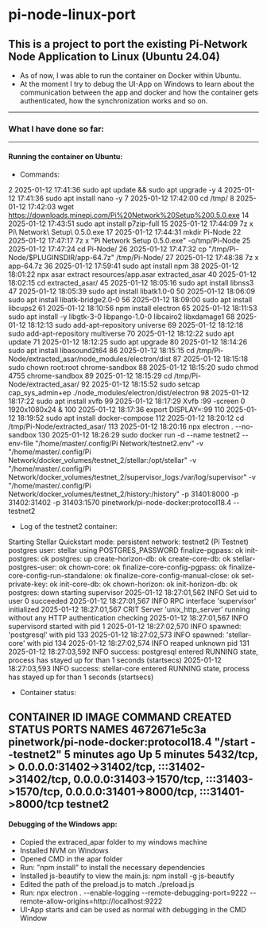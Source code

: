 # pi-node-linux-port

## This is a project to port the existing Pi-Network Node Application to Linux (Ubuntu 24.04)
- As of now, I was able to run the container on Docker within Ubuntu.
- At the moment I try to debug the UI-App on Windows to learn about the communication between the app and docker and how the container gets authenticated, how the synchronization works and so on.
---
### What I have done so far:
---
#### Running the container on Ubuntu:
- Commands:

2 2025-01-12 17:41:36 sudo apt update && sudo apt upgrade -y
4 2025-01-12 17:41:36 sudo apt install nano -y
7 2025-01-12 17:42:00 cd /tmp/
8 2025-01-12 17:42:03 wget https://downloads.minepi.com/Pi%20Network%20Setup%200.5.0.exe
14 2025-01-12 17:43:51 sudo apt install p7zip-full
15 2025-01-12 17:44:09 7z x Pi\ Network\ Setup\ 0.5.0.exe
17 2025-01-12 17:44:31 mkdir Pi-Node
22 2025-01-12 17:47:17 7z x "Pi Network Setup 0.5.0.exe" -o/tmp/Pi-Node
25 2025-01-12 17:47:24 cd Pi-Node/
26 2025-01-12 17:47:32 cp "/tmp/Pi-Node/$PLUGINSDIR/app-64.7z" /tmp/Pi-Node/
27 2025-01-12 17:48:38 7z x app-64.7z
36 2025-01-12 17:59:41 sudo apt install npm
38 2025-01-12 18:01:22 npx asar extract resources/app.asar extracted_asar
40 2025-01-12 18:02:15 cd extracted_asar/
45 2025-01-12 18:05:16 sudo apt install libnss3
47 2025-01-12 18:05:39 sudo apt install libatk1.0-0
50 2025-01-12 18:06:09 sudo apt install libatk-bridge2.0-0
56 2025-01-12 18:09:00 sudo apt install libcups2
61 2025-01-12 18:10:56 npm install electron
65 2025-01-12 18:11:53 sudo apt install -y libgtk-3-0 libpango-1.0-0 libcairo2 libxdamage1
68 2025-01-12 18:12:13 sudo add-apt-repository universe
69 2025-01-12 18:12:18 sudo add-apt-repository multiverse
70 2025-01-12 18:12:22 sudo apt update
71 2025-01-12 18:12:25 sudo apt upgrade
80 2025-01-12 18:14:26 sudo apt install libasound2t64
86 2025-01-12 18:15:15 cd /tmp/Pi-Node/extracted_asar/node_modules/electron/dist
87 2025-01-12 18:15:18 sudo chown root:root chrome-sandbox
88 2025-01-12 18:15:20 sudo chmod 4755 chrome-sandbox
89 2025-01-12 18:15:29 cd /tmp/Pi-Node/extracted_asar/
92 2025-01-12 18:15:52 sudo setcap cap_sys_admin+ep ./node_modules/electron/dist/electron
98 2025-01-12 18:17:22 sudo apt install xvfb
99 2025-01-12 18:17:29 Xvfb :99 -screen 0 1920x1080x24 &
100 2025-01-12 18:17:36 export DISPLAY=:99
110 2025-01-12 18:19:52 sudo apt install docker-compose
112 2025-01-12 18:20:12 cd /tmp/Pi-Node/extracted_asar/
113 2025-01-12 18:20:16 npx electron . --no-sandbox
130 2025-01-12 18:26:29 sudo docker run -d --name testnet2 --env-file "/home/master/.config/Pi Network/testnet2.env" -v "/home/master/.config/Pi Network/docker_volumes/testnet_2/stellar:/opt/stellar" -v "/home/master/.config/Pi Network/docker_volumes/testnet_2/supervisor_logs:/var/log/supervisor" -v "/home/master/.config/Pi Network/docker_volumes/testnet_2/history:/history" -p 31401:8000 -p 31402:31402 -p 31403:1570 pinetwork/pi-node-docker:protocol18.4 --testnet2

- Log of the testnet2 container:

Starting Stellar Quickstart
mode: persistent
network: testnet2 (Pi Testnet)
postgres user: stellar
using POSTGRES_PASSWORD
finalize-pgpass: ok
init-postgres: ok
postgres: up
create-horizon-db: ok
create-core-db: ok
stellar-postgres-user: ok
chown-core: ok
finalize-core-config-pgpass: ok
finalize-core-config-run-standalone: ok
finalize-core-config-manual-close: ok
set-private-key: ok
init-core-db: ok
chown-horizon: ok
init-horizon-db: ok
postgres: down
starting supervisor
2025-01-12 18:27:01,562 INFO Set uid to user 0 succeeded
2025-01-12 18:27:01,567 INFO RPC interface 'supervisor' initialized
2025-01-12 18:27:01,567 CRIT Server 'unix_http_server' running without any HTTP authentication checking
2025-01-12 18:27:01,567 INFO supervisord started with pid 1
2025-01-12 18:27:02,570 INFO spawned: 'postgresql' with pid 133
2025-01-12 18:27:02,573 INFO spawned: 'stellar-core' with pid 134
2025-01-12 18:27:02,574 INFO reaped unknown pid 131
2025-01-12 18:27:03,592 INFO success: postgresql entered RUNNING state, process has stayed up for  than 1 seconds (startsecs)
2025-01-12 18:27:03,593 INFO success: stellar-core entered RUNNING state, process has stayed up for  than 1 seconds (startsecs)

- Container status:

 CONTAINER ID IMAGE COMMAND CREATED STATUS PORTS
NAMES
4672671e5c3a pinetwork/pi-node-docker:protocol18.4 "/start --testnet2" 5 minutes ago Up 5 minutes 5432/tcp, > 0.0.0.0:31402->31402/tcp, :::31402->31402/tcp, 0.0.0.0:31403->1570/tcp, :::31403->1570/tcp, 0.0.0.0:31401->8000/tcp, :::31401->8000/tcp testnet2
---
#### Debugging of the Windows app:
- Copied the extraced_apar folder to my windows machine
- Installed NVM on Windows
- Opened CMD in the apar folder
- Run: "npm install" to install the necessary dependencies
- Installed js-beautify to view the main.js: npm install -g js-beautify
- Edited the path of the preload.js to match ./preload.js
- Run: npx electron . --enable-logging --remote-debugging-port=9222 --remote-allow-origins=http://localhost:9222
- UI-App starts and can be used as normal with debugging in the CMD Window
